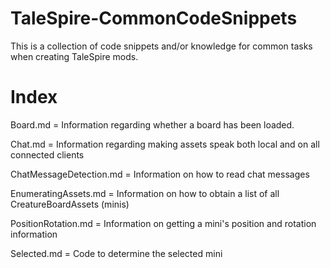 # TaleSpire-CommonCodeSnippets
This is a collection of code snippets and/or knowledge for common tasks when creating TaleSpire mods.

# Index

Board.md = Information regarding whether a board has been loaded.

Chat.md = Information regarding making assets speak both local and on all connected clients

ChatMessageDetection.md = Information on how to read chat messages

EnumeratingAssets.md = Information on how to obtain a list of all CreatureBoardAssets (minis)

PositionRotation.md = Information on getting a mini's position and rotation information

Selected.md = Code to determine the selected mini
